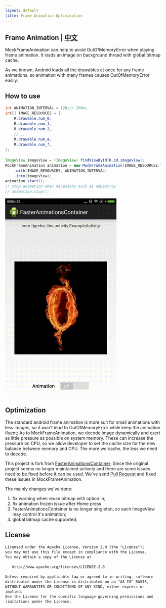 ```yaml
---
layout: default
title: Frame Animation Optimization
---
```


## Frame Animation | [中文](index-zh)

MockFrameAnimation can help to avoid OutOfMemoryError when playing frame animation.
It loads an image on background thread with global bitmap cache.

As we known, Android loads all the drawables at once for any frame animations, so animation with 
many frames causes OutOfMemoryError easily. 

## How to use

```java
int ANIMATION_INTERVAL = 120;// 200ms
int[] IMAGE_RESOURCES = {
    R.drawable.num_0,
    R.drawable.num_1,
    R.drawable.num_2,
    // ...
    R.drawable.num_e,
    R.drawable.num_f,
};

ImageView imageView = (ImageView) findViewById(R.id.imageview);
MockFrameAnimation animation = new MockFrameAnimation(IMAGE_RESOURCES.length)
    .with(IMAGE_RESOURCES, ANIMATION_INTERVAL)
    .into(imageView);
animation.start();
// stop animation when necessary such as onDestroy
// animation.stop();

```

![Animation](device-2017-09-01-182900.gif)

## Optimization
The standard android frame animation is more suit for small animations with less images, so it 
won't lead to OutOfMemoryError while keep the animation fluent; As to MockFrameAnimation, we decode 
image dynamically and exert as little pressure as possible on system memory. These can increase the
 pressure on CPU, so we allow developer to set the cache size for the new balance between memory and
 CPU. The more we cache, the less we need to decode.

This project is fork from [FasterAnimationsContainer](https://github.com/tigerjj/FasterAnimationsContainer);
Since the original project seems no longer maintained actively and there are some issues 
need to be fixed before it can be used. We've send [Pull Request](https://github.com/tigerjj/FasterAnimationsContainer/issues/11)
 and fixed these issues in MockFrameAnimation.
 
The mainly changes we've done:

1. fix warning when reuse bitmap with option.in;
2. fix animation frozen issue after Home press
3. FasterAnimationsContainer is no longer singleton, so each ImageView may control it's animation;
4. global bitmap cache supported;

## License

```
Licensed under the Apache License, Version 2.0 (the "License");
you may not use this file except in compliance with the License.
You may obtain a copy of the License at

   http://www.apache.org/licenses/LICENSE-2.0

Unless required by applicable law or agreed to in writing, software
distributed under the License is distributed on an "AS IS" BASIS,
WITHOUT WARRANTIES OR CONDITIONS OF ANY KIND, either express or implied.
See the License for the specific language governing permissions and
limitations under the License.
```
